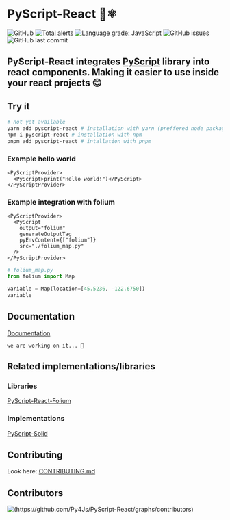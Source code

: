# PyScript-React 🐍⚛️

![GitHub](https://img.shields.io/github/license/Py4Js/PyScript-React)
[![Total alerts](https://img.shields.io/lgtm/alerts/g/ShootGan/PyAnalize-React.svg?logo=lgtm&logoWidth=18)](https://lgtm.com/projects/g/ShootGan/PyAnalize-React/alerts/)
[![Language grade: JavaScript](https://img.shields.io/lgtm/grade/javascript/g/ShootGan/PyAnalize-React.svg?logo=lgtm&logoWidth=18)](https://lgtm.com/projects/g/ShootGan/PyAnalize-React/context:javascript)
![GitHub issues](https://img.shields.io/github/issues/Py4Js/PyScript-React)
![GitHub last commit](https://img.shields.io/github/last-commit/Py4Js/PyScript-React)

## PyScript-React integrates [PyScript](https://github.com/pyscript/pyscript) library into react components. Making it easier to use inside your react projects 😊

## Try it

```sh
# not yet available
yarn add pyscript-react # installation with yarn (preffered node package manager)
npm i pyscript-react # installation with npm
pnpm add pyscript-react # intallation with pnpm
```

### Example hello world

```tsx
<PyScriptProvider>
  <PyScript>print("Hello world!")</PyScript>
</PyScriptProvider>
```

### Example integration with folium

```tsx
<PyScriptProvider>
  <PyScript
    output="folium"
    generateOutputTag
    pyEnvContent={["folium"]}
    src="./folium_map.py"
  />
</PyScriptProvider>
```

```py
# folium_map.py
from folium import Map

variable = Map(location=[45.5236, -122.6750])
variable
```

## Documentation

[Documentation](https://py4js.github.io/pyscript-react)

`we are working on it... 🐢`

## Related implementations/libraries

### Libraries

[PyScript-React-Folium]()

### Implementations

[PyScript-Solid]()

## Contributing

Look here: [CONTRIBUTING.md](https://github.com/Py4Js/PyScript-React/blob/main/CONTRIBUTING.md)

## Contributors

![(https://github.com/Py4Js/PyScript-React/graphs/contributors)](https://contrib.rocks/image?repo=Py4Js/PyScript-React)
